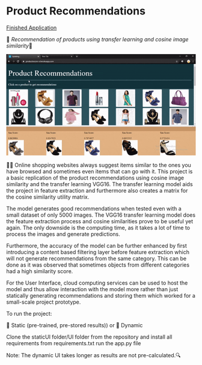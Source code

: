 # Product Recommendations

[Finished Application](https://productrecom-n.herokuapp.com/)

🎈 *Recommendation of products using transfer learning and cosine image similarity*🎀


![Gif](prodrec.gif)

👚👢  Online shopping websites always suggest items similar to the ones you have browsed and sometimes even items that can go with it. This project is a basic replication of the product recommendations using cosine image similarity and the transfer learning VGG16. The transfer learning model aids the project in feature extraction and furthermore also creates a matrix for the cosine similarity utility matrix.

The model generates good recommendations when tested even with a small dataset of only 5000 images. The VGG16 transfer learning model does the feature extraction process and cosine similarities prove to be useful yet again. The only downside is the computing time, as it takes a lot of time to process the images and generate predictions.

Furthermore, the accuracy of the model can be further enhanced by first introducing a content based filtering layer before feature extraction which will not generate recommendations from the same category. This can be done as it was observed that sometimes objects from different categories had a high similarity score.

For the User Interface, cloud computing services can be used to host the model and thus allow interaction with the model more rather than just statically generating recommendations and storing them which worked for a small-scale project prototype.

To run the project:

💎  Static (pre-trained, pre-stored results)) or 🚌  Dynamic

Clone the staticUI folder/UI folder from the repository and install all requirements from requirements.txt
run the app.py file 

Note: The dynamic UI takes longer as results are not pre-calculated.🔍
